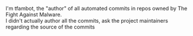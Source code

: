 I'm tfambot, the "author" of all automated commits in repos owned by The Fight Against Malware.<br>
I didn't actually author all the commits, ask the project maintainers regarding the source of the commits
